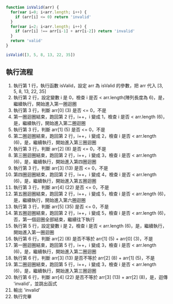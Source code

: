 ``` js
function isValid(arr) {
  for(var i=0; i<arr.length; i++) {
    if (arr[i] <= 0) return 'invalid'
  }
  for(var i=2; i<arr.length; i++) {
    if (arr[i] !== arr[i-1] + arr[i-2]) return 'invalid'
  }
  return 'valid'
}

isValid([3, 5, 8, 13, 22, 35])
```

## 執行流程
1. 執行第 1 行，執行函數 isValid，設定 arr 為 isValid 的參數，把 arr 代入 [3, 5, 8, 13, 22, 35]
2. 執行第 2 行，設定變數 i 是 0，檢查 i 是否 < arr.length(陣列長度為 6)，是，繼續執行，開始進入第一圈迴圈
3. 執行第 3 行，判斷 arr[0] (3) 是否 <= 0，不是
4. 第一圈迴圈結束，跑回第 2 行，i++，i 變成 1，檢查 i 是否 < arr.length (6)，是，繼續執行，開始進入第二圈迴圈
5. 執行第 3 行，判斷 arr[1] (5) 是否 <= 0，不是
6. 第二圈迴圈結束，跑回第 2 行，i++，i 變成 2，檢查 i 是否 < arr.length (6)，是，繼續執行，開始進入第三圈迴圈
7. 執行第 3 行，判斷 arr[2] (8) 是否 <= 0，不是
8. 第三圈迴圈結束，跑回第 2 行，i++，i 變成 3，檢查 i 是否 < arr.length (6)，是，繼續執行，開始進入第四圈迴圈
9. 執行第 3 行，判斷 arr[3] (13) 是否 <= 0，不是
10. 第四圈迴圈結束，跑回第 2 行，i++，i 變成 4，檢查 i 是否 < arr.length (6)，是，繼續執行，開始進入第五圈迴圈
11. 執行第 3 行，判斷 arr[4] (22) 是否 <= 0，不是
12. 第五圈迴圈結束，跑回第 2 行，i++，i 變成 5，檢查 i 是否 < arr.length (6)，是，繼續執行，開始進入第六圈迴圈
13. 執行第 3 行，判斷 arr[5] (35) 是否 <= 0，不是
14. 第五圈迴圈結束，跑回第 2 行，i++，i 變成 5，檢查 i 是否 < arr.length (6)，否，第一個迴圈全部結束，繼續往下執行
15. 執行第 5 行，設定變數 i 是 2，檢查 i 是否 < arr.length (6)，是，繼續執行，開始進入第一圈迴圈
16. 執行第 6 行，判斷 arr[2] (8) 是否不等於 arr[1] (5) + arr[0] (3)，不是
17. 第一圈迴圈結束，跑回第 5 行，i++，i 變成 3，檢查 i 是否 < arr.length (6)，是，繼續執行，開始進入第二圈迴圈
18. 執行第 6 行，判斷 arr[3] (13) 是否不等於 arr[2] (8) + arr[1] (5)，不是
19. 第二圈迴圈結束，跑回第 5 行，i++，i 變成 3，檢查 i 是否 < arr.length (6)，是，繼續執行，開始進入第三圈迴圈
20. 執行第 6 行，判斷 arr[4] (22) 是否不等於 arr[3] (13) + arr[2] (8)，是，迴傳 'invalid'，並跳出函式
22. 輸出 'invalid'
23. 執行完畢
